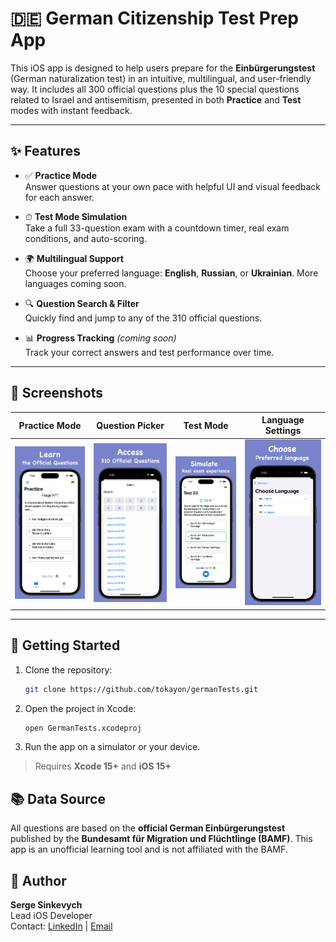 # 🇩🇪 German Citizenship Test Prep App

This iOS app is designed to help users prepare for the **Einbürgerungstest** (German naturalization test) in an intuitive, multilingual, and user-friendly way. It includes all 300 official questions plus the 10 special questions related to Israel and antisemitism, presented in both **Practice** and **Test** modes with instant feedback.

---

## ✨ Features

- ✅ **Practice Mode**  
  Answer questions at your own pace with helpful UI and visual feedback for each answer.

- ⏱ **Test Mode Simulation**  
  Take a full 33-question exam with a countdown timer, real exam conditions, and auto-scoring.

- 🌍 **Multilingual Support**  
  Choose your preferred language: **English**, **Russian**, or **Ukrainian**. More languages coming soon.

- 🔍 **Question Search & Filter**  
  Quickly find and jump to any of the 310 official questions.

- 📊 **Progress Tracking** *(coming soon)*  
  Track your correct answers and test performance over time.

---

## 📱 Screenshots

| Practice Mode | Question Picker | Test Mode | Language Settings |
|---------------|------------------|-----------|--------------------|
| ![Practice](screenshots/screen1.jpg) | ![Picker](screenshots/screen2.jpg) | ![Test](screenshots/screen3.jpg) | ![Language](screenshots/screen4.jpg) |

---

## 🚀 Getting Started

1. Clone the repository:
   ```bash
   git clone https://github.com/tokayon/germanTests.git
   ```

2. Open the project in Xcode:
   ```bash
   open GermanTests.xcodeproj
   ```

3. Run the app on a simulator or your device.

> Requires **Xcode 15+** and **iOS 15+**

## 📚 Data Source

All questions are based on the **official German Einbürgerungstest** published by the **Bundesamt für Migration und Flüchtlinge (BAMF)**. This app is an unofficial learning tool and is not affiliated with the BAMF.

## 👤 Author

**Serge Sinkevych**  
Lead iOS Developer  
Contact: [LinkedIn](https://www.linkedin.com/in/sergesinkevych) | [Email](mailto:sergesinkevych@gmail.com)
